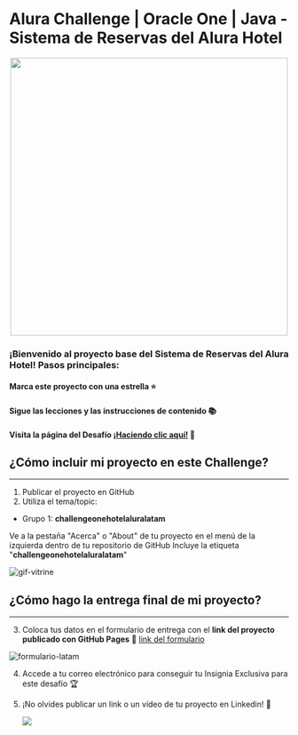 # Alura Challenge | Oracle One | Java - Sistema de Reservas del Alura Hotel

<p align="center" >
     <img width="500" heigth="300" src="https://user-images.githubusercontent.com/91544872/169541222-10425a2f-69a5-4939-8e8a-aa95293cf0ef.png">
</p>


### ¡Bienvenido al proyecto base del Sistema de Reservas del Alura Hotel! Pasos principales:

#### Marca este proyecto con una estrella ⭐
#### Sigue las lecciones y las instrucciones de contenido 📚
#### Visita la página del Desafío [¡Haciendo clic aquí!](https://www.aluracursos.com/challenges/oracle-one-java) 📃

## ¿Cómo incluir mi proyecto en este Challenge?
---

1) Publicar el proyecto en GitHub
2) Utiliza el tema/topic:

 - Grupo 1: **challengeonehotelaluralatam**

Ve a la pestaña "Acerca" o "About" de tu proyecto en el menú de la izquierda dentro de tu repositorio de GitHub
Incluye la etiqueta "**challengeonehotelaluralatam**"

![gif-vitrine](https://user-images.githubusercontent.com/91544872/153601047-62aee6cb-e3cf-42b3-92c3-7130c996113f.gif)

## ¿Cómo hago la entrega final de mi proyecto?
---

3) Coloca tus datos en el formulario de entrega con el **link del proyecto publicado con GitHub Pages**
🔹 [link del formulario](https://lp.alura.com.br/alura-latam-lp-entrega-de-challenge-one-esp)

![formulario-latam](https://user-images.githubusercontent.com/91544872/153603386-7624de4a-8838-4fbc-9466-54222ef3f672.png)

4) Accede a tu correo electrónico para conseguir tu Insignia Exclusiva para este desafío 🏆
5) ¡No olvides publicar un link o un vídeo de tu proyecto en Linkedin! 🏁

     <a href="https://www.linkedin.com/company/alura-latam/mycompany/" target="_blank"><img src="https://img.shields.io/badge/-LinkedIn-%230077B5?style=for-the-badge&logo=linkedin&logoColor=white" target="_blank"></a>
